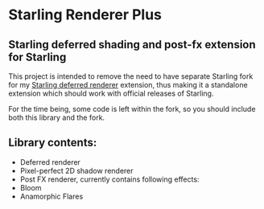 Starling Renderer Plus
====================

Starling deferred shading and post-fx extension for Starling
------------------------------------------------------------

This project is intended to remove the need to have separate Starling fork for my <a href="https://github.com/Varnius/Starling-Framework">Starling deferred renderer</a> extension, thus making it a standalone extension which should work with official releases of Starling.

For the time being, some code is left within the fork, so you should include both this library and the fork.

Library contents:
-----------------

* Deferred renderer
* Pixel-perfect 2D shadow renderer
* Post FX renderer, currently contains following effects:
 * Bloom
 * Anamorphic Flares
